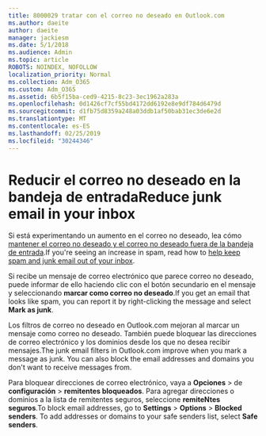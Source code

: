 ```yaml
---
title: 8000029 tratar con el correo no deseado en Outlook.com
ms.author: daeite
author: daeite
manager: jackiesm
ms.date: 5/1/2018
ms.audience: Admin
ms.topic: article
ROBOTS: NOINDEX, NOFOLLOW
localization_priority: Normal
ms.collection: Adm_O365
ms.custom: Adm_O365
ms.assetid: 6b5f15ba-ced9-4215-8c23-3ec1962a283a
ms.openlocfilehash: 0d1426cf7cf55bd4172dd6192e8e9df784d6479d
ms.sourcegitcommit: d1fb75d8359a248a03ddb1af50bab31ec3de6e2d
ms.translationtype: MT
ms.contentlocale: es-ES
ms.lasthandoff: 02/25/2019
ms.locfileid: "30244346"
---
```

# <a name="reduce-junk-email-in-your-inbox"></a><span data-ttu-id="cf759-102">Reducir el correo no deseado en la bandeja de entrada</span><span class="sxs-lookup"><span data-stu-id="cf759-102">Reduce junk email in your inbox</span></span>

<span data-ttu-id="cf759-103">Si está experimentando un aumento en el correo no deseado, lea cómo [mantener el correo no deseado y el correo no deseado fuera de la bandeja de entrada](https://go.microsoft.com/fwlink/p/?linkid=873140).</span><span class="sxs-lookup"><span data-stu-id="cf759-103">If you're seeing an increase in spam, read how to [help keep spam and junk email out of your inbox](https://go.microsoft.com/fwlink/p/?linkid=873140).</span></span>
  
<span data-ttu-id="cf759-104">Si recibe un mensaje de correo electrónico que parece correo no deseado, puede informar de ello haciendo clic con el botón secundario en el mensaje y seleccionando **marcar como correo no deseado**.</span><span class="sxs-lookup"><span data-stu-id="cf759-104">If you get an email that looks like spam, you can report it by right-clicking the message and select **Mark as junk**.</span></span> 
  
<span data-ttu-id="cf759-p101">Los filtros de correo no deseado en Outlook.com mejoran al marcar un mensaje como correo no deseado. También puede bloquear las direcciones de correo electrónico y los dominios desde los que no desea recibir mensajes.</span><span class="sxs-lookup"><span data-stu-id="cf759-p101">The junk email filters in Outlook.com improve when you mark a message as junk. You can also block the email addresses and domains you don't want to receive messages from.</span></span>
  
<span data-ttu-id="cf759-p102">Para bloquear direcciones de correo electrónico, vaya a **Opciones** \> de **configuración** \> **remitentes bloqueados**. Para agregar direcciones o dominios a la lista de remitentes seguros, seleccione **remiteNtes seguros**.</span><span class="sxs-lookup"><span data-stu-id="cf759-p102">To block email addresses, go to **Settings** \> **Options** \> **Blocked senders**. To add addresses or domains to your safe senders list, select **Safe senders**.</span></span> 
  


